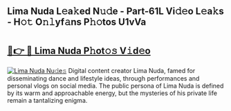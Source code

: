 ## Lima Nuda L𝚎a𝚔ed N𝚞𝚍e - Part-61L Vi𝚍𝚎o L𝚎a𝚔s - H𝚘𝚝 O𝚗𝚕yf𝚊ns P𝚑𝚘tos U1vVa

# <h2><a href="http://kf5evrs.oniu.top/?m=Lima+Nuda">🔗👉 🔴 Lima Nuda P𝚑ot𝚘𝚜 V𝚒d𝚎o</a></h2>

[![Lima Nuda Nu𝚍e𝚜](https://i.imgur.com/0qMVB7G.gif)](http://kf5evrs.oniu.top/?m=Lima+Nuda)
Digital content creator Lima Nuda, famed for disseminating dance and lifestyle ideas, through performances and personal vlogs on social media. The public persona of Lima Nuda is defined by its warm and approachable energy, but the mysteries of his private life remain a tantalizing enigma.  
